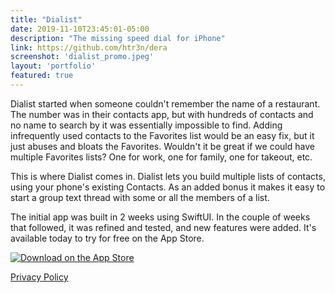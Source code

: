 ```yaml
---
title: "Dialist"
date: 2019-11-10T23:45:01-05:00
description: "The missing speed dial for iPhone"
link: https://github.com/htr3n/dera
screenshot: 'dialist_promo.jpeg'
layout: 'portfolio'
featured: true
---
```


Dialist started when someone couldn't remember the name of a restaurant. The number was in their contacts app, but with hundreds of contacts and no name to search by it was essentially impossible to find. Adding infrequently used contacts to the Favorites list would be an easy fix, but it just abuses and bloats the Favorites. Wouldn't it be great if we could have multiple Favorites lists? One for work, one for family, one for takeout, etc.

This is where Dialist comes in. Dialist lets you build multiple lists of contacts, using your phone's existing Contacts. As an added bonus it makes it easy to start a group text thread with some or all the members of a list.

The initial app was built in 2 weeks using SwiftUI. In the couple of weeks that followed, it was refined and tested, and new features were added. It's available today to try for free on the App Store.

[![Download on the App Store](/img/downloadonappstore.svg)](http://google.com)

[Privacy Policy](/privacy/dialist)